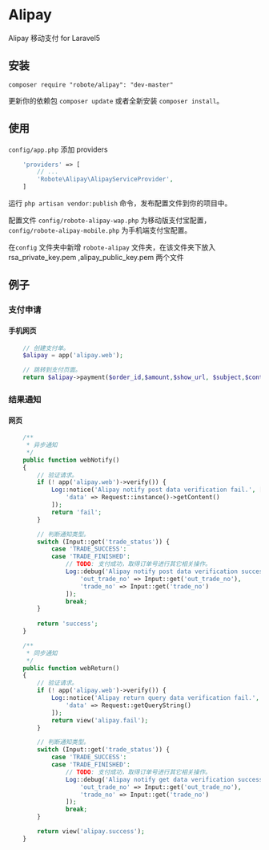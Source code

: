 Alipay
======

Alipay 移动支付 for Laravel5

## 安装

```
composer require "robote/alipay": "dev-master"
```

更新你的依赖包 ```composer update``` 或者全新安装 ```composer install```。


## 使用


`config/app.php` 添加 providers

```php
    'providers' => [
        // ...
        'Robote\Alipay\AlipayServiceProvider',
    ]
```

运行 `php artisan vendor:publish` 命令，发布配置文件到你的项目中。

配置文件  `config/robote-alipay-wap.php` 为移动版支付宝配置， `config/robote-alipay-mobile.php` 为手机端支付宝配置。

在`config` 文件夹中新增 `robote-alipay` 文件夹，在该文件夹下放入  rsa_private_key.pem ,alipay_public_key.pem 两个文件

## 例子

### 支付申请

#### 手机网页

```php
	// 创建支付单。
	$alipay = app('alipay.web');

	// 跳转到支付页面。
    return $alipay->payment($order_id,$amount,$show_url, $subject,$content);
```


### 结果通知

#### 网页

```php
	/**
	 * 异步通知
	 */
	public function webNotify()
	{
		// 验证请求。
		if (! app('alipay.web')->verify()) {
			Log::notice('Alipay notify post data verification fail.', [
				'data' => Request::instance()->getContent()
			]);
			return 'fail';
		}

		// 判断通知类型。
		switch (Input::get('trade_status')) {
			case 'TRADE_SUCCESS':
			case 'TRADE_FINISHED':
				// TODO: 支付成功，取得订单号进行其它相关操作。
				Log::debug('Alipay notify post data verification success.', [
					'out_trade_no' => Input::get('out_trade_no'),
					'trade_no' => Input::get('trade_no')
				]);
				break;
		}
	
		return 'success';
	}

	/**
	 * 同步通知
	 */
	public function webReturn()
	{
		// 验证请求。
		if (! app('alipay.web')->verify()) {
			Log::notice('Alipay return query data verification fail.', [
				'data' => Request::getQueryString()
			]);
			return view('alipay.fail');
		}

		// 判断通知类型。
		switch (Input::get('trade_status')) {
			case 'TRADE_SUCCESS':
			case 'TRADE_FINISHED':
				// TODO: 支付成功，取得订单号进行其它相关操作。
				Log::debug('Alipay notify get data verification success.', [
					'out_trade_no' => Input::get('out_trade_no'),
					'trade_no' => Input::get('trade_no')
				]);
				break;
		}

		return view('alipay.success');
	}
```
